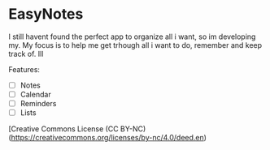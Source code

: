 # EasyNotes
I still havent found the perfect app to organize all i want, so im developing my.
My focus is to help me get trhough all i want to do, remember and keep track of.
Ill

Features:
- [ ] Notes
- [ ] Calendar
- [ ] Reminders
- [ ] Lists 

[Creative Commons License (CC BY-NC)(https://creativecommons.org/licenses/by-nc/4.0/deed.en)

